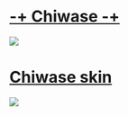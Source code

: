 # [-+ Chiwase -+](http://qoo.by/RWZ)
![](http://qps.ru/dQ0OA)

# [Chiwase skin](http://qoo.by/RX2)
![](http://qps.ru/F4boc)
